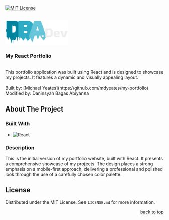 <a name="readme-top"></a>

[![MIT License][license-shield]][license-url]

  <br />
  <div align="left">
    <a>
      <img src="src/images/logo.svg" alt="Logo" width="200" height="">
    </a>
    <h3 align="left">My React Portfolio</h3>
    <p align="left">
    <br/>
      This portfolio application was built using React and is designed to showcase my projects.
      It features a dynamic and visually appealing layout.
      <br/>
      <br/>
      Built by: [Michael Yeates](https://github.com/mdyeates/my-portfolio)
      <br/>
      Modified by: Daninsyah Bagas Abiyansa
      <br/>
    </p>
  </div>
  
  ## About The Project
  
  ### Built With
  
  - ![React](https://img.shields.io/badge/React-20232A?style=for-the-badge&logo=React&logoColor=61DAFB)
  
  ### Description
  
  This is the initial version of my portfolio website, built with React. It presents a comprehensive showcase of my projects. The design places a strong emphasis on a mobile-first approach, delivering a professional and polished look through the use of a carefully chosen color palette.
  
## License

Distributed under the MIT License. See `LICENSE.md` for more information.


[license-shield]: https://img.shields.io/github/license/mdyeates/my-portfolio.svg?style=for-the-badge
[license-url]: https://github.com/mdyeates/my-portfolio/blob/main/LICENSE.md 



<p align="right"><a href="#readme-top">back to top</a></p>

